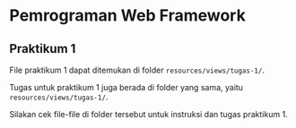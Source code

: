 
# Pemrograman Web Framework

## Praktikum 1

File praktikum 1 dapat ditemukan di folder `resources/views/tugas-1/`.

Tugas untuk praktikum 1 juga berada di folder yang sama, yaitu `resources/views/tugas-1/`.

Silakan cek file-file di folder tersebut untuk instruksi dan tugas praktikum 1.
